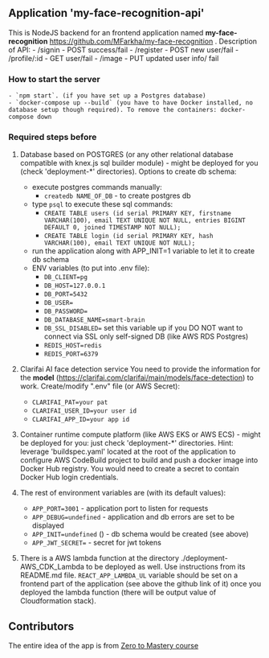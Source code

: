 ## Application 'my-face-recognition-api'
This is NodeJS backend for an frontend application named **my-face-recognition** https://github.com/MFarkha/my-face-recognition .
Description of API:
    - /signin - POST success/fail
    - /register - POST new user/fail
    - /profile/:id - GET user/fail
    - /image - PUT  updated user info/ fail

### How to start the server
    - `npm start`. (if you have set up a Postgres database)
    - `docker-compose up --build` (you have to have Docker installed, no database setup though required). To remove the containers: docker-compose down

### Required steps before
1. Database based on POSTGRES (or any other relational database compatible with knex.js sql builder module) - might be deployed for you (check 'deployment-*' directories).
Options to create db schema:
    - execute postgres commands manually:
        * `createdb NAME_OF_DB` - to create postgres db
    - type `psql` to execute these sql commands:
        * `CREATE TABLE users (id serial PRIMARY KEY, firstname VARCHAR(100), email TEXT UNIQUE NOT NULL, entries BIGINT DEFAULT 0, joined TIMESTAMP NOT NULL);`
        * `CREATE TABLE login (id serial PRIMARY KEY, hash VARCHAR(100), email TEXT UNIQUE NOT NULL);`
    - run the application along with APP_INIT=1 variable to let it to create db schema
    - ENV variables (to put into .env file):
        * `DB_CLIENT=pg`
        * `DB_HOST=127.0.0.1`
        * `DB_PORT=5432`
        * `DB_USER=`
        * `DB_PASSWORD=`
        * `DB_DATABASE_NAME=smart-brain`
        * `DB_SSL_DISABLED=` set this variable up if you DO NOT want to connect via SSL only self-signed DB (like AWS RDS Postgres)
        * `REDIS_HOST=redis`
        * `REDIS_PORT=6379`

2. Clarifai AI face detection service
You need to provide the information for the **model** (https://clarifai.com/clarifai/main/models/face-detection) to work.
Create/modify ".env" file (or AWS Secret):
    - `CLARIFAI_PAT=your pat`
    - `CLARIFAI_USER_ID=your user id`
    - `CLARIFAI_APP_ID=your app id`

3. Container runtime compute platform (like AWS EKS or AWS ECS) - might be deployed for you: just check 'deployment-*' directories.
Hint: leverage 'buildspec.yaml' located at the root of the application to configure AWS CodeBuild project to build and push a docker image into Docker Hub registry. You would need to create a secret to contain Docker Hub login credentials.

4. The rest of environment variables are (with its default values):
    - `APP_PORT=3001` - application port to listen for requests
    - `APP_DEBUG=undefined` - application and db errors are set to be displayed
    - `APP_INIT=undefined` () - db schema would be created (see above)
    - `APP_JWT_SECRET=` - secret for jwt tokens

5. There is a AWS lambda function at the directory ./deployment-AWS_CDK_Lambda to be deployed as well.
Use instructions from its README.md file. `REACT_APP_LAMBDA_UL` variable should be set on a frontend part of the application (see above the github link of it) once you deployed the lambda function (there will be output value of Cloudformation stack).

## Contributors
The entire idea of the app is from [Zero to Mastery course](https://academy.zerotomastery.io/courses/enrolled/697434)